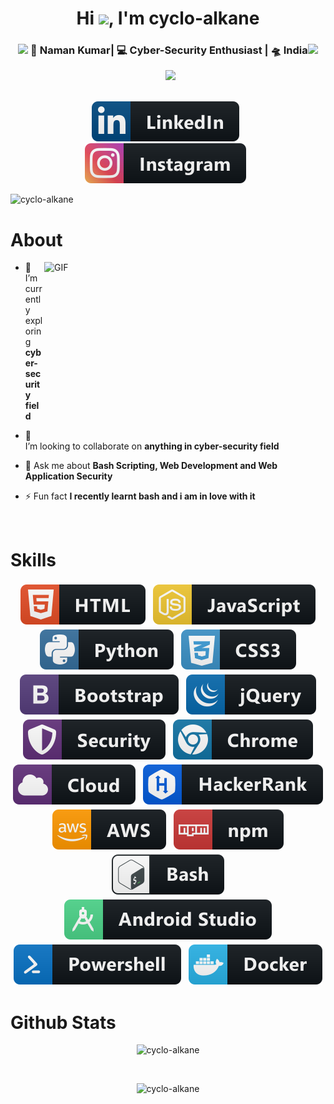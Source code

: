 
<h1 align="center">Hi <img src="https://media.giphy.com/media/hvRJCLFzcasrR4ia7z/giphy.gif" width="35px" />, I'm cyclo-alkane</h1>
<div align="center">
<h3><img src="https://media.giphy.com/media/WUlplcMpOCEmTGBtBW/giphy.gif" width="30">
 🧔 Naman Kumar| 💻 Cyber-Security Enthusiast | 🛸 India<img src="https://media.giphy.com/media/WUlplcMpOCEmTGBtBW/giphy.gif" width="30"></h3>
 &nbsp;
 <img src="https://pronoun.cyou/x/y?subject=He&object=Him&height=25">
</div>
<br/>
<p align='center'>
   <a href="https://www.linkedin.com/in/naman-kumar-a21653176/"><img src="https://raw.githubusercontent.com/cyclo-alkane/cyclo-alkane/master/svg/social/linkedin.svg"></a>&nbsp;&nbsp;
<a href="https://www.instagram.com/naman_kumar_np/"><img src="https://raw.githubusercontent.com/cyclo-alkane/cyclo-alkane/master/svg/social/instagram.svg"></a>&nbsp;&nbsp;
<p align="left"> <img src="https://komarev.com/ghpvc/?username=cyclo-alkane" alt="cyclo-alkane" /> </p>


# About

<img align="right" height="270px" width="450px" alt="GIF" src="https://mir-s3-cdn-cf.behance.net/project_modules/1400_opt_1/ff357559590785.5a281d55b7337.gif" />


- 🔭 I’m currently exploring **cyber-security field**

- 👯 I’m looking to collaborate on **anything in cyber-security field**

- 💬 Ask me about **Bash Scripting, Web Development and Web Application Security**

- ⚡ Fun fact **I recently learnt bash and i am in love with it**
<br />

# Skills

<p align="center">
  <!-- For more icons please follow  https://github.com/MikeCodesDotNET/ColoredBadges -->
  <img src="https://raw.githubusercontent.com/cyclo-alkane/cyclo-alkane/master/svg/dev/languages/html.svg" alt="html" style="vertical-align:top; margin:4px">    
  <img src="https://raw.githubusercontent.com/cyclo-alkane/cyclo-alkane/master/svg/dev/languages/js.svg" alt="js" style="vertical-align:top; margin:4px">
  <img src="https://raw.githubusercontent.com/cyclo-alkane/cyclo-alkane/master/svg/dev/languages/python.svg" alt="python" style="vertical-align:top; margin:4px">
    <img src="https://raw.githubusercontent.com/cyclo-alkane/cyclo-alkane/master/svg/dev/languages/css3.svg" alt="css" style="vertical-align:top; margin:4px">
      <img src="https://raw.githubusercontent.com/cyclo-alkane/cyclo-alkane/master/svg/dev/frameworks/bootstrap.svg" alt="bootstrap" style="vertical-align:top; margin:4px">
      <img src="https://raw.githubusercontent.com/cyclo-alkane/cyclo-alkane/master/svg/dev/frameworks/jquery.svg" alt="jquery" style="vertical-align:top; margin:4px">
      <img src="https://raw.githubusercontent.com/cyclo-alkane/cyclo-alkane/master/svg/dev/misc/security.svg" alt="security" style="vertical-align:top; margin:4px">
  <img src="https://raw.githubusercontent.com/cyclo-alkane/cyclo-alkane/master/svg/dev/misc/chrome.svg" alt="chrome" style="vertical-align:top; margin:4px">
  <img src="https://raw.githubusercontent.com/cyclo-alkane/cyclo-alkane/master/svg/dev/misc/cloud.svg" alt="cloud" style="vertical-align:top; margin:4px">
  <img src="https://raw.githubusercontent.com/cyclo-alkane/cyclo-alkane/master/svg/dev/services/hackerrank.svg" alt="hackerrank" style="vertical-align:top; margin:4px">
  <img src="https://raw.githubusercontent.com/cyclo-alkane/cyclo-alkane/master/svg/dev/services/aws.svg" alt="aws" style="vertical-align:top; margin:4px">
  <img src="https://raw.githubusercontent.com/cyclo-alkane/cyclo-alkane/master/svg/dev/services/npm.svg" alt="npm" style="vertical-align:top; margin:4px">
  <img src="https://raw.githubusercontent.com/cyclo-alkane/cyclo-alkane/master/svg/dev/tools/bash.svg" alt="bash" style="vertical-align:top; margin:4px">
    <img src="https://raw.githubusercontent.com/cyclo-alkane/cyclo-alkane/master/svg/dev/tools/android_studio.svg" alt="android" style="vertical-align:top; margin:4px">
    <img src="https://raw.githubusercontent.com/cyclo-alkane/cyclo-alkane/master/svg/dev/tools/powershell.svg" alt="powershell" style="vertical-align:top; margin:4px">
    <img src="https://raw.githubusercontent.com/cyclo-alkane/cyclo-alkane/master/svg/dev/tools/docker.svg" alt="docker" style="vertical-align:top; margin:4px">

</p>

# Github Stats


<p align="center"> <img src="https://github-readme-stats-five-lyart.vercel.app/api?username=cyclo-alkane&show_icons=true&theme=dark&title_color=COLOR3" alt="cyclo-alkane" /> </p>
<br />
<p align="center"><img src="https://github-readme-stats.vercel.app/api/top-langs/?username=cyclo-alkane&langs_count=9&theme=dark&title_color=COLOR3" alt="cyclo-alkane"  /></p>




